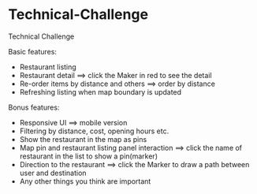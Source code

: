 # Technical-Challenge
Technical Challenge

Basic features:
- Restaurant listing
- Restaurant detail ==> click the Maker in red to see the detail
- Re-order items by distance and others ==> order by distance
- Refreshing listing when map boundary is updated


Bonus features:
- Responsive UI ==> mobile version
- Filtering by distance, cost, opening hours etc.
- Show the restaurant in the map as pins 
- Map pin and restaurant listing panel interaction ==> click the name of restaurant in the list to show a pin(marker)
- Direction to the restaurant ==> click the Marker to draw a path between user and destination
- Any other things you think are important
